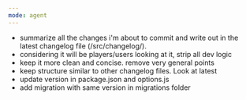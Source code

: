 ```yaml
---
mode: agent
---
```


- summarize all the changes i'm about to commit and write out in the latest changelog file (/src/changelog/).
- considering it will be players/users looking at it, strip all dev logic
- keep it more clean and concise. remove very general points
- keep structure similar to other changelog files. Look at latest
- update version in package.json and options.js
- add migration with same version in migrations folder
